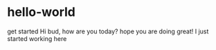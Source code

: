 # hello-world
get started
Hi bud, how are you today? hope you are doing great!
I just started working here
